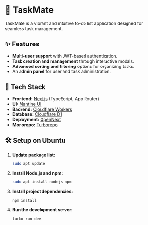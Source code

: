 # 🌟 TaskMate

TaskMate is a vibrant and intuitive to-do list application designed for seamless task management.

## ✨ Features

- **Multi-user support** with JWT-based authentication.
- **Task creation and management** through interactive modals.
- **Advanced sorting and filtering** options for organizing tasks.
- An **admin panel** for user and task administration.

## 🚀 Tech Stack

- **Frontend:** [Next.js](https://nextjs.org/) (TypeScript, App Router)
- **UI:** [Mantine UI](https://mantine.dev/)
- **Backend:** [Cloudflare Workers](https://workers.cloudflare.com/)
- **Database:** [Cloudflare D1](https://developers.cloudflare.com/d1/)
- **Deployment:** [OpenNext](https://opennext.js.org/)
- **Monorepo:** [Turborepo](https://turbo.build/)

## 🛠️ Setup on Ubuntu

1.  **Update package list:**
    ```bash
    sudo apt update
    ```

2.  **Install Node.js and npm:**
    ```bash
    sudo apt install nodejs npm
    ```

3.  **Install project dependencies:**
    ```bash
    npm install
    ```

4.  **Run the development server:**
    ```bash
    turbo run dev
    ```
